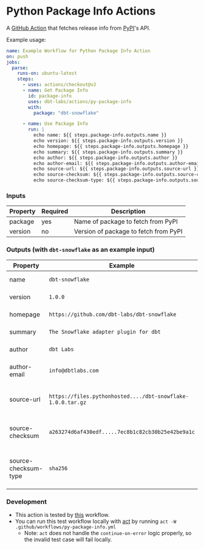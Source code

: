 # Python Package Info Actions

A [GitHub Action](https://github.com/features/actions) that fetches release info from [PyPI](https://pypi.org/)'s API.

Example usage:

```yaml
name: Example Workflow for Python Package Info Action
on: push
jobs:
  parse:
    runs-on: ubuntu-latest
    steps:
      - uses: actions/checkout@v2
      - name: Get Package Info
        id: package-info
        uses: dbt-labs/actions/py-package-info
        with:
          package: "dbt-snowflake"

      - name: Use Package Info
        run: |
          echo name: ${{ steps.package-info.outputs.name }}
          echo version: ${{ steps.package-info.outputs.version }}
          echo homepage: ${{ steps.package-info.outputs.homepage }}
          echo summary: ${{ steps.package-info.outputs.summary }}
          echo author: ${{ steps.package-info.outputs.author }}
          echo author-email: ${{ steps.package-info.outputs.author-email }}
          echo source-url: ${{ steps.package-info.outputs.source-url }}
          echo source-checksum: ${{ steps.package-info.outputs.source-checksum }}
          echo source-checksum-type: ${{ steps.package-info.outputs.source-checksum-type }}
```

### Inputs

| Property | Required | Description                           |
| -------- | -------- | ------------------------------------- |
| package  | yes      | Name of package to fetch from PyPI    |
| version  | no       | Version of package to fetch from PyPI |

### Outputs (with `dbt-snowflake` as an example input)

| Property             | Example                                                     | Description                               |
| -------------------- | ----------------------------------------------------------- | ----------------------------------------- |
| name                 | `dbt-snowflake`                                             | Package name                              |
| version              | `1.0.0`                                                     | Package version                           |
| homepage             | `https://github.com/dbt-labs/dbt-snowflake`                 | Package homepage                          |
| summary              | `The Snowflake adapter plugin for dbt`                      | Package summary                           |
| author               | `dbt Labs`                                                  | Package author                            |
| author-email         | `info@dbtlabs.com`                                          | Package author email                      |
| source-url           | `https://files.pythonhosted..../dbt-snowflake-1.0.0.tar.gz` | Package source distribution url           |
| source-checksum      | `a263274d6af430edf.....7ec8b1c82cb30b25e42be9a1c`           | Package source distribution checksum      |
| source-checksum-type | `sha256`                                                    | Package source distribution checksum type |

### Development

- This action is tested by [this](../.github/workflows/py-package-info.yml) workflow.
- You can run this test workflow locally with [act](https://github.com/nektos/act) by running `act -W .github/workflows/py-package-info.yml`
  - Note: `act` does not handle the `continue-on-error` logic properly, so the invalid test case will fail locally.
